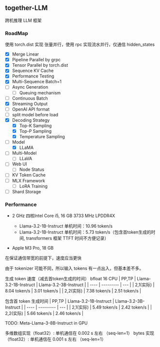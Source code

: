 ## together-LLM

跨机推理 LLM 框架

### RoadMap

使用 torch.dist 实现 张量并行，使用 rpc 实现流水并行，仅通信 hidden_states

- [x] Merge Linear
- [x] Pipeline Parallel by grpc
- [x] Tensor Parallel by torch.dist
- [x] Sequence KV Cache
- [x] Performance Testing
- [x] Multi-Sequence Batch=1
- [ ] Async Generation
    - [ ] Queuing mechanism
- [ ] Continuous Batch
- [x] Streaming Output
- [ ] OpenAI API format
- [ ] split model before load
- [x] Decoding Strategy
    - [x] Top-K Sampling
    - [x] Top-P Sampling
    - [x] Temperature Sampling
- [ ] Model
    - [x] LLaMA
- [ ] Multi-Model
    - [ ] LLaVA
- [ ] Web UI
    - [ ] Node Status
- [ ] KV Token Cache
- [ ] MLX Framework
    - [ ] LoRA Training
- [ ] Shard Storage

### Performance


- 2 GHz 四核Intel Core i5, 16 GB 3733 MHz LPDDR4X
    - Llama-3.2-1B-Instruct 单机时间：10.96 token/s
    - Llama-3.2-1B-Instruct 单机时间：5.73 token/s（包含首token生成的时间, transformers 框架 TTFT 时间不方便记录）

- Apple M3 Pro, 18 GB

在保证通信带宽的前提下，速度应当更快

由于 tokenizer 可能不同，所以输入 tokens 有一点出入，但基本差不多。

生成 token 速度（减去首token生成的时间）
bfloat 16 CPU
| PP,TP   | Llama-3.2-1B-Instruct | Llama-3.2-3B-Instruct |
| ---- | --------- | --- | 
| 2,1(实际) | 8.04 token/s | 3.01 token/s |
| 2,2(实际) | 7.38 token/s | 2.51 token/s |

包含首 token 生成时间
| PP,TP   | Llama-3.2-1B-Instruct | Llama-3.2-3B-Instruct |
| ---- | --------- | --- | 
| 2,1(实际) | 5.49 token/s  | 2.42 token/s  |
| 2,2(实际) | 5.66 token/s  | 2.46 token/s  |



TODO: Meta-Llama-3-8B-Instruct in GPU

多维数组实现（float32）: 单机通信在 0.002 s 左右 （seq-len=1）
bytes 实现（float32）: 单机通信在 0.001 s 左右 （seq-len=1）